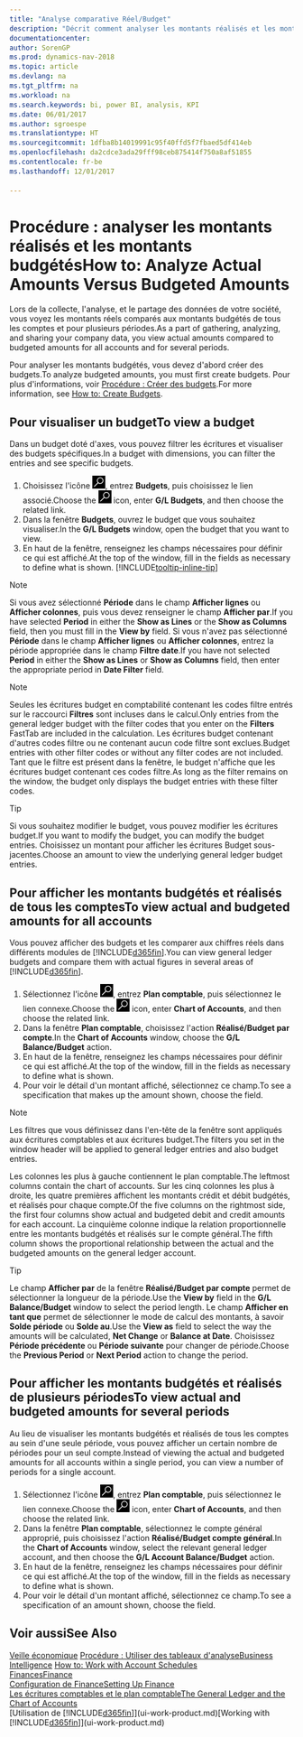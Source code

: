 ```yaml
---
title: "Analyse comparative Réel/Budget"
description: "Décrit comment analyser les montants réalisés et les montants budgétés."
documentationcenter: 
author: SorenGP
ms.prod: dynamics-nav-2018
ms.topic: article
ms.devlang: na
ms.tgt_pltfrm: na
ms.workload: na
ms.search.keywords: bi, power BI, analysis, KPI
ms.date: 06/01/2017
ms.author: sgroespe
ms.translationtype: HT
ms.sourcegitcommit: 1dfba8b14019991c95f40ffd5f7fbaed5df414eb
ms.openlocfilehash: da2cdce3ada29fff98ceb875414f750a8af51855
ms.contentlocale: fr-be
ms.lasthandoff: 12/01/2017

---
```

# <a name="how-to-analyze-actual-amounts-versus-budgeted-amounts"></a><span data-ttu-id="d5dfa-103">Procédure : analyser les montants réalisés et les montants budgétés</span><span class="sxs-lookup"><span data-stu-id="d5dfa-103">How to: Analyze Actual Amounts Versus Budgeted Amounts</span></span>
<span data-ttu-id="d5dfa-104">Lors de la collecte, l'analyse, et le partage des données de votre société, vous voyez les montants réels comparés aux montants budgétés de tous les comptes et pour plusieurs périodes.</span><span class="sxs-lookup"><span data-stu-id="d5dfa-104">As a part of gathering, analyzing, and sharing your company data, you view actual amounts compared to budgeted amounts for all accounts and for several periods.</span></span>

<span data-ttu-id="d5dfa-105">Pour analyser les montants budgétés, vous devez d'abord créer des budgets.</span><span class="sxs-lookup"><span data-stu-id="d5dfa-105">To analyze budgeted amounts, you must first create budgets.</span></span> <span data-ttu-id="d5dfa-106">Pour plus d'informations, voir [Procédure : Créer des budgets](finance-how-create-budgets.md).</span><span class="sxs-lookup"><span data-stu-id="d5dfa-106">For more information, see [How to: Create Budgets](finance-how-create-budgets.md).</span></span>

## <a name="to-view-a-budget"></a><span data-ttu-id="d5dfa-107">Pour visualiser un budget</span><span class="sxs-lookup"><span data-stu-id="d5dfa-107">To view a budget</span></span>
<span data-ttu-id="d5dfa-108">Dans un budget doté d'axes, vous pouvez filtrer les écritures et visualiser des budgets spécifiques.</span><span class="sxs-lookup"><span data-stu-id="d5dfa-108">In a budget with dimensions, you can filter the entries and see specific budgets.</span></span>

1. <span data-ttu-id="d5dfa-109">Choisissez l'icône ![Page ou état pour la recherche](media/ui-search/search_small.png "Page ou état pour la recherche"), entrez **Budgets**, puis choisissez le lien associé.</span><span class="sxs-lookup"><span data-stu-id="d5dfa-109">Choose the ![Search for Page or Report](media/ui-search/search_small.png "Search for Page or Report icon") icon, enter **G/L Budgets**, and then choose the related link.</span></span>
2. <span data-ttu-id="d5dfa-110">Dans la fenêtre **Budgets**, ouvrez le budget que vous souhaitez visualiser.</span><span class="sxs-lookup"><span data-stu-id="d5dfa-110">In the **G/L Budgets** window, open the budget that you want to view.</span></span>  
3. <span data-ttu-id="d5dfa-111">En haut de la fenêtre, renseignez les champs nécessaires pour définir ce qui est affiché.</span><span class="sxs-lookup"><span data-stu-id="d5dfa-111">At the top of the window, fill in the fields as necessary to define what is shown.</span></span> [!INCLUDE[tooltip-inline-tip](includes/tooltip-inline-tip_md.md)]

> [!NOTE]  
>   <span data-ttu-id="d5dfa-112">Si vous avez sélectionné **Période** dans le champ **Afficher lignes** ou **Afficher colonnes**, puis vous devez renseigner le champ **Afficher par**.</span><span class="sxs-lookup"><span data-stu-id="d5dfa-112">If you have selected **Period** in either the **Show as Lines** or the **Show as Columns** field, then you must fill in the **View by** field.</span></span> <span data-ttu-id="d5dfa-113">Si vous n'avez pas sélectionné **Période** dans le champ **Afficher lignes** ou **Afficher colonnes**, entrez la période appropriée dans le champ **Filtre date**.</span><span class="sxs-lookup"><span data-stu-id="d5dfa-113">If you have not selected **Period** in either the **Show as Lines** or **Show as Columns** field, then enter the appropriate period in **Date Filter** field.</span></span>  

> [!NOTE]  
>   <span data-ttu-id="d5dfa-114">Seules les écritures budget en comptabilité contenant les codes filtre entrés sur le raccourci **Filtres** sont incluses dans le calcul.</span><span class="sxs-lookup"><span data-stu-id="d5dfa-114">Only entries from the general ledger budget with the filter codes that you enter on the **Filters** FastTab are included in the calculation.</span></span> <span data-ttu-id="d5dfa-115">Les écritures budget contenant d'autres codes filtre ou ne contenant aucun code filtre sont exclues.</span><span class="sxs-lookup"><span data-stu-id="d5dfa-115">Budget entries with other filter codes or without any filter codes are not included.</span></span> <span data-ttu-id="d5dfa-116">Tant que le filtre est présent dans la fenêtre, le budget n'affiche que les écritures budget contenant ces codes filtre.</span><span class="sxs-lookup"><span data-stu-id="d5dfa-116">As long as the filter remains on the window, the budget only displays the budget entries with these filter codes.</span></span>  

> [!TIP]  
>   <span data-ttu-id="d5dfa-117">Si vous souhaitez modifier le budget, vous pouvez modifier les écritures budget.</span><span class="sxs-lookup"><span data-stu-id="d5dfa-117">If you want to modify the budget, you can modify the budget entries.</span></span> <span data-ttu-id="d5dfa-118">Choisissez un montant pour afficher les écritures Budget sous-jacentes.</span><span class="sxs-lookup"><span data-stu-id="d5dfa-118">Choose an amount to view the underlying general ledger budget entries.</span></span>

## <a name="to-view-actual-and-budgeted-amounts-for-all-accounts"></a><span data-ttu-id="d5dfa-119">Pour afficher les montants budgétés et réalisés de tous les comptes</span><span class="sxs-lookup"><span data-stu-id="d5dfa-119">To view actual and budgeted amounts for all accounts</span></span>  
<span data-ttu-id="d5dfa-120">Vous pouvez afficher des budgets et les comparer aux chiffres réels dans différents modules de [!INCLUDE[d365fin](includes/d365fin_md.md)].</span><span class="sxs-lookup"><span data-stu-id="d5dfa-120">You can view general ledger budgets and compare them with actual figures in several areas of [!INCLUDE[d365fin](includes/d365fin_md.md)].</span></span>

1. <span data-ttu-id="d5dfa-121">Sélectionnez l'icône ![Page ou état pour la recherche](media/ui-search/search_small.png "Page ou état pour la recherche"), entrez **Plan comptable**, puis sélectionnez le lien connexe.</span><span class="sxs-lookup"><span data-stu-id="d5dfa-121">Choose the ![Search for Page or Report](media/ui-search/search_small.png "Search for Page or Report icon") icon, enter **Chart of Accounts**, and then choose the related link.</span></span>  
2. <span data-ttu-id="d5dfa-122">Dans la fenêtre **Plan comptable**, choisissez l'action **Réalisé/Budget par compte**.</span><span class="sxs-lookup"><span data-stu-id="d5dfa-122">In the **Chart of Accounts** window, choose the **G/L Balance/Budget** action.</span></span>
3. <span data-ttu-id="d5dfa-123">En haut de la fenêtre, renseignez les champs nécessaires pour définir ce qui est affiché.</span><span class="sxs-lookup"><span data-stu-id="d5dfa-123">At the top of the window, fill in the fields as necessary to define what is shown.</span></span>  
4. <span data-ttu-id="d5dfa-124">Pour voir le détail d'un montant affiché, sélectionnez ce champ.</span><span class="sxs-lookup"><span data-stu-id="d5dfa-124">To see a specification that makes up the amount shown, choose the field.</span></span>  

> [!NOTE]  
>   <span data-ttu-id="d5dfa-125">Les filtres que vous définissez dans l'en-tête de la fenêtre sont appliqués aux écritures comptables et aux écritures budget.</span><span class="sxs-lookup"><span data-stu-id="d5dfa-125">The filters you set in the window header will be applied to general ledger entries and also budget entries.</span></span>

<span data-ttu-id="d5dfa-126">Les colonnes les plus à gauche contiennent le plan comptable.</span><span class="sxs-lookup"><span data-stu-id="d5dfa-126">The leftmost columns contain the chart of accounts.</span></span> <span data-ttu-id="d5dfa-127">Sur les cinq colonnes les plus à droite, les quatre premières affichent les montants crédit et débit budgétés, et réalisés pour chaque compte.</span><span class="sxs-lookup"><span data-stu-id="d5dfa-127">Of the five columns on the rightmost side, the first four columns show actual and budgeted debit and credit amounts for each account.</span></span> <span data-ttu-id="d5dfa-128">La cinquième colonne indique la relation proportionnelle entre les montants budgétés et réalisés sur le compte général.</span><span class="sxs-lookup"><span data-stu-id="d5dfa-128">The fifth column shows the proportional relationship between the actual and the budgeted amounts on the general ledger account.</span></span>  

> [!TIP]  
>   <span data-ttu-id="d5dfa-129">Le champ **Afficher par** de la fenêtre **Réalisé/Budget par compte** permet de sélectionner la longueur de la période.</span><span class="sxs-lookup"><span data-stu-id="d5dfa-129">Use the **View by** field in the **G/L Balance/Budget** window to select the period length.</span></span> <span data-ttu-id="d5dfa-130">Le champ **Afficher en tant que** permet de sélectionner le mode de calcul des montants, à savoir **Solde période** ou **Solde au**.</span><span class="sxs-lookup"><span data-stu-id="d5dfa-130">Use the **View as** field to select the way the amounts will be calculated, **Net Change** or **Balance at Date**.</span></span> <span data-ttu-id="d5dfa-131">Choisissez **Période précédente** ou **Période suivante** pour changer de période.</span><span class="sxs-lookup"><span data-stu-id="d5dfa-131">Choose the **Previous Period** or **Next Period** action to change the period.</span></span>  

## <a name="to-view-actual-and-budgeted-amounts-for-several-periods"></a><span data-ttu-id="d5dfa-132">Pour afficher les montants budgétés et réalisés de plusieurs périodes</span><span class="sxs-lookup"><span data-stu-id="d5dfa-132">To view actual and budgeted amounts for several periods</span></span>  
<span data-ttu-id="d5dfa-133">Au lieu de visualiser les montants budgétés et réalisés de tous les comptes au sein d'une seule période, vous pouvez afficher un certain nombre de périodes pour un seul compte.</span><span class="sxs-lookup"><span data-stu-id="d5dfa-133">Instead of viewing the actual and budgeted amounts for all accounts within a single period, you can view a number of periods for a single account.</span></span>  

1. <span data-ttu-id="d5dfa-134">Sélectionnez l'icône ![Page ou état pour la recherche](media/ui-search/search_small.png "Page ou état pour la recherche"), entrez **Plan comptable**, puis sélectionnez le lien connexe.</span><span class="sxs-lookup"><span data-stu-id="d5dfa-134">Choose the ![Search for Page or Report](media/ui-search/search_small.png "Search for Page or Report icon") icon, enter **Chart of Accounts**, and then choose the related link.</span></span>  
2. <span data-ttu-id="d5dfa-135">Dans la fenêtre **Plan comptable**, sélectionnez le compte général approprié, puis choisissez l'action **Réalisé/Budget compte général**.</span><span class="sxs-lookup"><span data-stu-id="d5dfa-135">In the **Chart of Accounts** window, select the relevant general ledger account, and then choose the **G/L Account Balance/Budget** action.</span></span>  
3. <span data-ttu-id="d5dfa-136">En haut de la fenêtre, renseignez les champs nécessaires pour définir ce qui est affiché.</span><span class="sxs-lookup"><span data-stu-id="d5dfa-136">At the top of the window, fill in the fields as necessary to define what is shown.</span></span>   
4. <span data-ttu-id="d5dfa-137">Pour voir le détail d'un montant affiché, sélectionnez ce champ.</span><span class="sxs-lookup"><span data-stu-id="d5dfa-137">To see a specification of an amount shown, choose the field.</span></span>  

## <a name="see-also"></a><span data-ttu-id="d5dfa-138">Voir aussi</span><span class="sxs-lookup"><span data-stu-id="d5dfa-138">See Also</span></span>
<span data-ttu-id="d5dfa-139">[Veille économique](bi.md)
[Procédure : Utiliser des tableaux d'analyse](bi-how-work-account-schedule.md)</span><span class="sxs-lookup"><span data-stu-id="d5dfa-139">[Business Intelligence](bi.md)
[How to: Work with Account Schedules](bi-how-work-account-schedule.md)</span></span>  
[<span data-ttu-id="d5dfa-140">Finances</span><span class="sxs-lookup"><span data-stu-id="d5dfa-140">Finance</span></span>](finance.md)  
[<span data-ttu-id="d5dfa-141">Configuration de Finance</span><span class="sxs-lookup"><span data-stu-id="d5dfa-141">Setting Up Finance</span></span>](finance-setup-finance.md)  
[<span data-ttu-id="d5dfa-142">Les écritures comptables et le plan comptable</span><span class="sxs-lookup"><span data-stu-id="d5dfa-142">The General Ledger and the Chart of Accounts</span></span>](finance-general-ledger.md)  
<span data-ttu-id="d5dfa-143">[Utilisation de [!INCLUDE[d365fin](includes/d365fin_md.md)]](ui-work-product.md)</span><span class="sxs-lookup"><span data-stu-id="d5dfa-143">[Working with [!INCLUDE[d365fin](includes/d365fin_md.md)]](ui-work-product.md)</span></span>  

